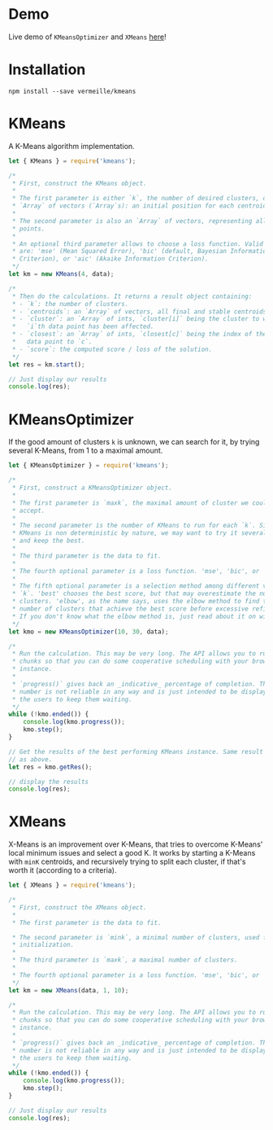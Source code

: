 # Demo

Live demo of `KMeansOptimizer` and `XMeans`
[here](https://vermeille.github.io/KMeans-demo/)!

# Installation

`npm install --save vermeille/kmeans`

# KMeans

A K-Means algorithm implementation.

```javascript
let { KMeans } = require('kmeans');

/*
 * First, construct the KMeans object.
 *
 * The first parameter is either `k`, the number of desired clusters, or an
 * `Array` of vectors (`Array`s): an initial position for each centroid.
 *
 * The second parameter is also an `Array` of vectors, representing all data
 * points.
 *
 * An optional third parameter allows to choose a loss function. Valid values
 * are: 'mse' (Mean Squared Error), 'bic' (default, Bayesian Information
 * Criterion), or 'aic' (Akaike Information Criterion).
 */
let km = new KMeans(4, data);

/*
 * Then do the calculations. It returns a result object containing:
 * - `k`: the number of clusters.
 * - `centroids`: an `Array` of vectors, all final and stable centroids.
 * - `cluster`: an `Array` of ints, `cluster[i]` being the cluster to which the
 *   `i`th data point has been affected.
 * - `closest`: an `Array` of ints, `closest[c]` being the index of the closest
 *   data point to `c`.
 * - `score`: the computed score / loss of the solution.
 */
let res = km.start();

// Just display our results
console.log(res);
```

# KMeansOptimizer

If the good amount of clusters `k` is unknown, we can search for it, by trying
several K-Means, from 1 to a maximal amount.

```javascript
let { KMeansOptimizer } = require('kmeans');

/*
 * First, construct a KMeansOptimizer object.
 *
 * The first parameter is `maxk`, the maximal amount of cluster we could
 * accept.
 *
 * The second parameter is the number of KMeans to run for each `k`. Since
 * KMeans is non deterministic by nature, we may want to try it several time
 * and keep the best.
 *
 * The third parameter is the data to fit.
 *
 * The fourth optional parameter is a loss function. 'mse', 'bic', or 'aic'.
 *
 * The fifth optional parameter is a selection method among different values of
 * `k`. 'best' chooses the best score, but that may overestimate the number of
 * clusters. 'elbow', as the name says, uses the elbow method to find the
 * number of clusters that achieve the best score before excessive refinement.
 * If you don't know what the elbow method is, just read about it on wikipedia.
 */
let kmo = new KMeansOptimizer(10, 30, data);

/*
 * Run the calculation. This may be very long. The API allows you to run it in
 * chunks so that you can do some cooperative scheduling with your browser, for
 * instance.
 *
 * `progress()` gives back an _indicative_ percentage of completion. This
 * number is not reliable in any way and is just intended to be displayed to
 * the users to keep them waiting.
 */
while (!kmo.ended()) {
    console.log(kmo.progress());
    kmo.step();
}

// Get the results of the best performing KMeans instance. Same result object
// as above.
let res = kmo.getRes();

// display the results
console.log(res);
```

# XMeans

X-Means is an improvement over K-Means, that tries to overcome K-Means' local
minimum issues and select a good K. It works by starting a K-Means with `minK`
centroids, and recursively trying to split each cluster, if that's worth it
(according to a criteria).

```javascript
let { XMeans } = require('kmeans');

/*
 * First, construct the XMeans object.
 *
 * The first parameter is the data to fit.

 * The second parameter is `mink`, a minimal number of clusters, used for
 * initialization.
 *
 * The third parameter is `maxk`, a maximal number of clusters.
 *
 * The fourth optional parameter is a loss function. 'mse', 'bic', or 'aic'.
 */
let km = new XMeans(data, 1, 10);

/*
 * Run the calculation. This may be very long. The API allows you to run it in
 * chunks so that you can do some cooperative scheduling with your browser, for
 * instance.
 *
 * `progress()` gives back an _indicative_ percentage of completion. This
 * number is not reliable in any way and is just intended to be displayed to
 * the users to keep them waiting.
 */
while (!kmo.ended()) {
    console.log(kmo.progress());
    kmo.step();
}

// Just display our results
console.log(res);
```
